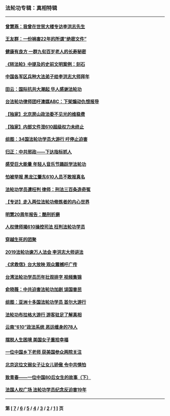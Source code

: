 ### 法轮功专辑：真相特辑
---
#### [曾慧燕：我曾在世贸大楼专访李洪志先生](../../pages/nf4389/n12898729.md?08280430) 
#### [王友群：一份祸害22年的所谓“绝密文件”](../../pages/nf4389/n12871750.md?08280430) 
#### [健康有良方 一群九旬百岁老人的长寿秘密](../../pages/nf4389/n12847475.md?08280430) 
#### [《转法轮》中提及的史前文明案例：刻石](../../pages/nf4389/n12758577.md?08280430) 
#### [中国各军区兵种大法弟子给李洪志大师拜年](../../pages/nf4389/n12750047.md?08280430) 
#### [田云：国际抗共大潮起 华人感谢法轮功](../../pages/nf4389/n12357708.md?08280430) 
#### [台法轮功律师团吁澳媒ABC：下架煽动仇恨报导](../../pages/nf4389/n12279917.md?08280430) 
#### [【独家】北京房山政法委不见光的维稳费](../../pages/nf4389/n12031979.md?08280430) 
#### [【独家】内部文件泄610超级权力未终止](../../pages/nf4389/n12023895.md?08280430) 
#### [组图：34国法轮功学员大游行 吁停止迫害](../../pages/nf4389/n11492658.md?08280430) 
#### [归正：中共邪政——下达指标抓人](../../pages/nf4389/n11474770.md?08280430) 
#### [感受巨大能量 年轻人音乐节踊跃学法轮功](../../pages/nf4389/n11441981.md?08280430) 
#### [怕被举报 黑龙江肇东610人员不敢报真名](../../pages/nf4389/n11436499.md?08280430) 
#### [法轮功学员遭枉判 律师：刑法三百条造奇冤](../../pages/nf4389/n11433943.md?08280430) 
#### [【专访】走入两位法轮功修炼者的内心世界](../../pages/nf4389/n11415623.md?08280430) 
#### [明慧20周年报告：酷刑折磨](../../pages/nf4389/n11387954.md?08280430) 
#### [人权律师揭610操控司法 枉判法轮功学员](../../pages/nf4389/n11313370.md?08280430) 
#### [穿越生死的团聚](../../pages/nf4389/n11258922.md?08280430) 
#### [2019法轮功逾万人法会 李洪志大师讲法](../../pages/nf4389/n11265303.md?08280430) 
#### [《求救信》台大放映 观众震撼吁广传](../../pages/nf4389/n10922251.md?08280430) 
#### [台湾法轮功学员历年壮观排字 视频集锦](../../pages/nf4389/n10878789.md?08280430) 
#### [俞晓薇：中共迫害法轮功加剧 误国害民](../../pages/nf4389/n10859260.md?08280430) 
#### [组图：亚洲十多国法轮功学员 首尔大游行](../../pages/nf4389/n10781149.md?08280430) 
#### [法轮功布拉格大游行 游客驻足了解真相](../../pages/nf4389/n10749360.md?08280430) 
#### [云南“610”政法系统 恶运缠身的78人](../../pages/nf4389/n10747534.md?08280430) 
#### [摆脱人生困境 美国女子重拾幸福](../../pages/nf4389/n10688678.md?08280430) 
#### [一位中国乡下老师 获美国参众两院关注](../../pages/nf4389/n10683927.md?08280430) 
#### [北京这位文弱女子让女儿骄傲 令中共惧怕](../../pages/nf4389/n10668341.md?08280430) 
#### [致青春——一位中国80后女生的故事（下）](../../pages/nf4389/n10642721.md?08280430) 
#### [法国人权广场 法轮功学员纪念反迫害19年](../../pages/nf4389/n10586601.md?08280430) 

---
#### 第 [ [7](./7.md?08280430) / [6](./6.md?08280430) / [5](./5.md?08280430) / [4](./4.md?08280430) / [3](./3.md?08280430) / [2](./2.md?08280430) / [1](./1.md?08280430) ] 页
